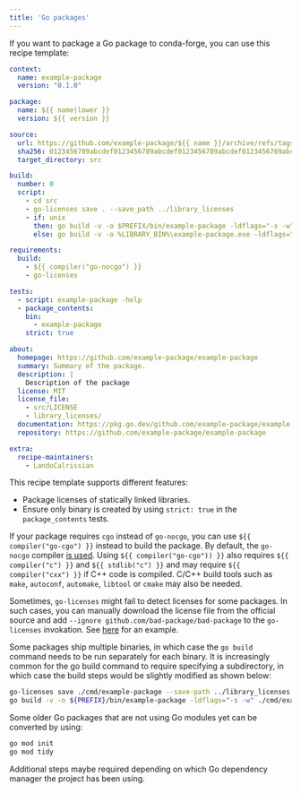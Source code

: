 ```yaml
---
title: 'Go packages'
---
```


If you want to package a Go package to conda-forge, you can use this recipe template:

```yaml
context:
  name: example-package
  version: "0.1.0"

package:
  name: ${{ name|lower }}
  version: ${{ version }}

source:
  url: https://github.com/example-package/${{ name }}/archive/refs/tags/v${{ version }}.tar.gz
  sha256: 0123456789abcdef0123456789abcdef0123456789abcdef0123456789abcdef
  target_directory: src

build:
  number: 0
  script:
    - cd src
    - go-licenses save . --save_path ../library_licenses
    - if: unix
      then: go build -v -o $PREFIX/bin/example-package -ldflags="-s -w"
      else: go build -v -o %LIBRARY_BIN%\example-package.exe -ldflags="-s"

requirements:
  build:
    - ${{ compiler("go-nocgo") }}
    - go-licenses

tests:
  - script: example-package -help
  - package_contents:
    bin:
      - example-package
    strict: true

about:
  homepage: https://github.com/example-package/example-package
  summary: Summary of the package.
  description: |
    Description of the package
  license: MIT
  license_file:
    - src/LICENSE
    - library_licenses/
  documentation: https://pkg.go.dev/github.com/example-package/example-package
  repository: https://github.com/example-package/example-package

extra:
  recipe-maintainers:
    - LandoCalrissian
```

This recipe template supports different features:

- Package licenses of statically linked libraries.
- Ensure only binary is created by using `strict: true` in the `package_contents` tests.

If your package requires `cgo` instead of `go-nocgo`, you can use `${{ compiler("go-cgo") }}` instead to build the package. By default, the `go-nocgo` compiler [is used](https://github.com/conda-forge/staged-recipes/blob/main/.ci_support/linux64.yaml). Using `${{ compiler("go-cgo")) }}` also requires `${{ compiler("c") }}` and `${{ stdlib("c") }}` and may require `${{ compiler("cxx") }}` if C++ code is compiled. C/C++ build tools such as `make`, `autoconf`, `automake`, `libtool` or `cmake` may also be needed.

Sometimes, `go-licenses` might fail to detect licenses for some packages. In such cases, you can manually download the license file from the official source and add `--ignore github.com/bad-package/bad-package` to the `go-licenses` invokation. See [here](https://github.com/conda-forge/k9s-feedstock/blob/7929e0d86c829ba2ca172f08926f9fb7e6398247/recipe/recipe.yaml) for an example.

Some packages ship multiple binaries, in which case the `go build` command needs to be run separately for each binary.
It is increasingly common for the go build command to require specifying a subdirectory, in which case the build steps would be slightly modified as shown below:

```bash
go-licenses save ./cmd/example-package --save-path ../library_licenses
go build -v -o ${PREFIX}/bin/example-package -ldflags="-s -w" ./cmd/example-package
```

Some older Go packages that are not using Go modules yet can be converted by using:

```bash
go mod init
go mod tidy
```

Additional steps maybe required depending on which Go dependency manager the project has been using.
